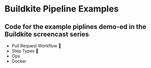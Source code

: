 # Buildkite Pipeline Examples
## Code for the example piplines demo-ed in the Buildkite screencast series

* Pull Request Workflow 🌈
* Step Types 🍩
* Ops
* Docker
